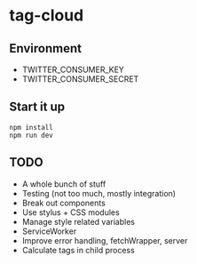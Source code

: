 # tag-cloud

## Environment

* TWITTER_CONSUMER_KEY
* TWITTER_CONSUMER_SECRET

## Start it up

```shell
npm install
npm run dev
```

## TODO

* A whole bunch of stuff
* Testing (not too much, mostly integration)
* Break out components
* Use stylus + CSS modules
* Manage style related variables
* ServiceWorker
* Improve error handling, fetchWrapper, server
* Calculate tags in child process
